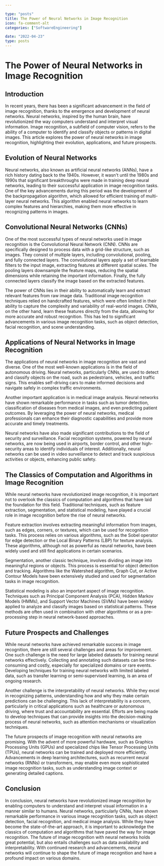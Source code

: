 ```yaml
---

type: "posts"
title: The Power of Neural Networks in Image Recognition
icon: fa-comment-alt
categories: ["SoftwareEngineering"]

date: "2022-04-23"
type: posts
---
```





# The Power of Neural Networks in Image Recognition

## Introduction

In recent years, there has been a significant advancement in the field of image recognition, thanks to the emergence and development of neural networks. Neural networks, inspired by the human brain, have revolutionized the way computers understand and interpret visual information. Image recognition, a subfield of computer vision, refers to the ability of a computer to identify and classify objects or patterns in digital images. This article explores the power of neural networks in image recognition, highlighting their evolution, applications, and future prospects.

## Evolution of Neural Networks

Neural networks, also known as artificial neural networks (ANNs), have a rich history dating back to the 1940s. However, it wasn't until the 1980s and 1990s that significant breakthroughs were made in training deep neural networks, leading to their successful application in image recognition tasks. One of the key advancements during this period was the development of the backpropagation algorithm, which allowed for efficient training of multi-layer neural networks. This algorithm enabled neural networks to learn complex features and hierarchies, making them more effective in recognizing patterns in images.

## Convolutional Neural Networks (CNNs)

One of the most successful types of neural networks used in image recognition is the Convolutional Neural Network (CNN). CNNs are specifically designed to process data with a grid-like structure, such as images. They consist of multiple layers, including convolutional, pooling, and fully connected layers. The convolutional layers apply a set of learnable filters to the input image, extracting features at different spatial scales. The pooling layers downsample the feature maps, reducing the spatial dimensions while retaining the important information. Finally, the fully connected layers classify the image based on the extracted features.

The power of CNNs lies in their ability to automatically learn and extract relevant features from raw image data. Traditional image recognition techniques relied on handcrafted features, which were often limited in their ability to capture the complexity and variability of real-world images. CNNs, on the other hand, learn these features directly from the data, allowing for more accurate and robust recognition. This has led to significant advancements in various image recognition tasks, such as object detection, facial recognition, and scene understanding.

## Applications of Neural Networks in Image Recognition

The applications of neural networks in image recognition are vast and diverse. One of the most well-known applications is in the field of autonomous driving. Neural networks, particularly CNNs, are used to detect and classify objects on the road, such as pedestrians, vehicles, and traffic signs. This enables self-driving cars to make informed decisions and navigate safely in complex traffic environments.

Another important application is in medical image analysis. Neural networks have shown remarkable performance in tasks such as tumor detection, classification of diseases from medical images, and even predicting patient outcomes. By leveraging the power of neural networks, medical professionals can enhance their diagnostic capabilities and provide more accurate and timely treatments.

Neural networks have also made significant contributions to the field of security and surveillance. Facial recognition systems, powered by neural networks, are now being used in airports, border control, and other high-security areas to identify individuals of interest. Additionally, neural networks can be used in video surveillance to detect and track suspicious activities or objects, enhancing public safety.

## The Classics of Computation and Algorithms in Image Recognition

While neural networks have revolutionized image recognition, it is important not to overlook the classics of computation and algorithms that have laid the foundation for this field. Traditional techniques, such as feature extraction, segmentation, and statistical modeling, have played a crucial role in image recognition before the rise of neural networks.

Feature extraction involves extracting meaningful information from images, such as edges, corners, or textures, which can be used for recognition tasks. This process relies on various algorithms, such as the Sobel operator for edge detection or the Local Binary Patterns (LBP) for texture analysis. These algorithms, although not as powerful as neural networks, have been widely used and still find applications in certain scenarios.

Segmentation, another classic technique, involves dividing an image into meaningful regions or objects. This process is essential for object detection and tracking. Algorithms like the Watershed algorithm, Graph Cut, or Active Contour Models have been extensively studied and used for segmentation tasks in image recognition.

Statistical modeling is also an important aspect of image recognition. Techniques such as Principal Component Analysis (PCA), Hidden Markov Models (HMMs), and Support Vector Machines (SVMs) have been widely applied to analyze and classify images based on statistical patterns. These methods are often used in combination with other algorithms or as a pre-processing step in neural network-based approaches.

## Future Prospects and Challenges

While neural networks have achieved remarkable success in image recognition, there are still several challenges and areas for improvement. One such challenge is the need for large labeled datasets for training neural networks effectively. Collecting and annotating such datasets can be time-consuming and costly, especially for specialized domains or rare events. Developing techniques for training neural networks with limited labeled data, such as transfer learning or semi-supervised learning, is an area of ongoing research.

Another challenge is the interpretability of neural networks. While they excel in recognizing patterns, understanding how and why they make certain predictions can be challenging. This lack of interpretability is a concern, particularly in critical applications such as healthcare or autonomous driving, where trust and accountability are essential. Efforts are being made to develop techniques that can provide insights into the decision-making process of neural networks, such as attention mechanisms or visualization techniques.

The future prospects of image recognition with neural networks are promising. With the advent of more powerful hardware, such as Graphics Processing Units (GPUs) and specialized chips like Tensor Processing Units (TPUs), neural networks can be trained and deployed more efficiently. Advancements in deep learning architectures, such as recurrent neural networks (RNNs) or transformers, may enable even more sophisticated image recognition tasks, such as understanding image context or generating detailed captions.

## Conclusion

In conclusion, neural networks have revolutionized image recognition by enabling computers to understand and interpret visual information in a manner similar to humans. Neural networks, particularly CNNs, have shown remarkable performance in various image recognition tasks, such as object detection, facial recognition, and medical image analysis. While they have become the state-of-the-art approach, it is important to acknowledge the classics of computation and algorithms that have paved the way for image recognition. The future of image recognition with neural networks holds great potential, but also entails challenges such as data availability and interpretability. With continued research and advancements, neural networks will continue to shape the future of image recognition and have a profound impact on various domains.